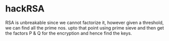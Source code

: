 # hackRSA
RSA is unbreakable since we cannot factorize it, however given a threshold, we can find all the prime nos. upto that point using prime sieve and then get the factors P & Q for the encryption and hence find the keys.


